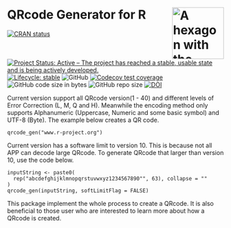 # QRcode Generator for R <img src="man/figures/logo.svg" align="right" alt="A hexagon with the word qrcode and a qrcode linking to the DOI" width="120" />

<!-- badges: start -->
  [![CRAN status](https://www.r-pkg.org/badges/version/qrcode)](https://CRAN.R-project.org/package=qrcode)
  [![Project Status: Active – The project has reached a stable, usable state and is being actively developed.](https://www.repostatus.org/badges/latest/active.svg)](https://www.repostatus.org/#active)
  [![Lifecycle: stable](https://lifecycle.r-lib.org/articles/figures/lifecycle-stable.svg)](https://lifecycle.r-lib.org/articles/stages.html#stable-1)
  ![GitHub](https://img.shields.io/github/license/thierryo/qrcode)
  [![Codecov test coverage](https://codecov.io/gh/thieryo/qrcode/branch/main/graph/badge.svg)](https://codecov.io/gh/thierryo/qrcode?branch=main)
  ![GitHub code size in bytes](https://img.shields.io/github/languages/code-size/thierryo/qrcode.svg)
  ![GitHub repo size](https://img.shields.io/github/repo-size/thierryo/qrcode.svg)
  [![DOI](https://zenodo.org/badge/DOI/10.5281/zenodo.5040089.svg)](https://doi.org/10.5281/zenodo.5040089)
<!-- badges: end -->

Current version support all QRcode version(1 - 40) and different levels of Error Correction (L, M, Q and H). Meanwhile the encoding method only supports Alphanumeric (Uppercase, Numeric and some basic symbol) and UTF-8 (Byte). 
The example below creates a QR code.

```
qrcode_gen("www.r-project.org")
```

Current version has a software limit to version 10.
This is because not all APP can decode large QRcode.
To generate QRcode that larger than version 10, use the code below.

```
inputString <- paste0(
  rep("abcdefghijklmnopqrstuvwxyz1234567890"", 63), collapse = ""
)
qrcode_gen(inputString, softLimitFlag = FALSE)
```

This package implement the whole process to create a QRcode.
It is also beneficial to those user who are interested to learn more about how a QRcode is created. 
